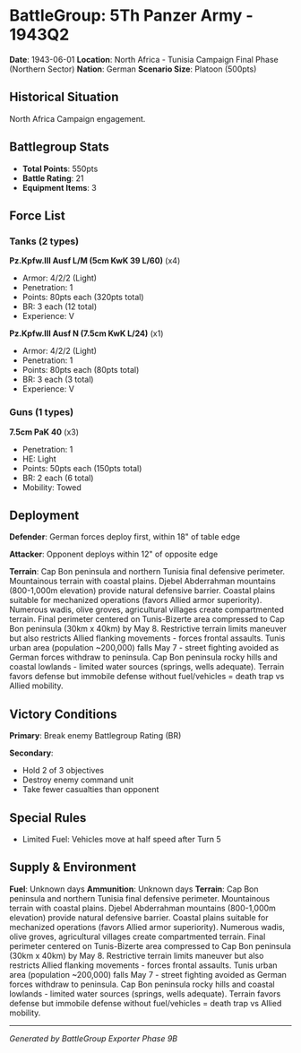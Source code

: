 # BattleGroup: 5Th Panzer Army - 1943Q2

**Date**: 1943-06-01
**Location**: North Africa - Tunisia Campaign Final Phase (Northern Sector)
**Nation**: German
**Scenario Size**: Platoon (500pts)

## Historical Situation

North Africa Campaign engagement.

## Battlegroup Stats

- **Total Points**: 550pts
- **Battle Rating**: 21
- **Equipment Items**: 3

## Force List

### Tanks (2 types)

**Pz.Kpfw.III Ausf L/M (5cm KwK 39 L/60)** (x4)
- Armor: 4/2/2 (Light)
- Penetration: 1
- Points: 80pts each (320pts total)
- BR: 3 each (12 total)
- Experience: V

**Pz.Kpfw.III Ausf N (7.5cm KwK L/24)** (x1)
- Armor: 4/2/2 (Light)
- Penetration: 1
- Points: 80pts each (80pts total)
- BR: 3 each (3 total)
- Experience: V

### Guns (1 types)

**7.5cm PaK 40** (x3)
- Penetration: 1
- HE: Light
- Points: 50pts each (150pts total)
- BR: 2 each (6 total)
- Mobility: Towed


## Deployment

**Defender**: German forces deploy first, within 18" of table edge

**Attacker**: Opponent deploys within 12" of opposite edge

**Terrain**: Cap Bon peninsula and northern Tunisia final defensive perimeter. Mountainous terrain with coastal plains. Djebel Abderrahman mountains (800-1,000m elevation) provide natural defensive barrier. Coastal plains suitable for mechanized operations (favors Allied armor superiority). Numerous wadis, olive groves, agricultural villages create compartmented terrain. Final perimeter centered on Tunis-Bizerte area compressed to Cap Bon peninsula (30km x 40km) by May 8. Restrictive terrain limits maneuver but also restricts Allied flanking movements - forces frontal assaults. Tunis urban area (population ~200,000) falls May 7 - street fighting avoided as German forces withdraw to peninsula. Cap Bon peninsula rocky hills and coastal lowlands - limited water sources (springs, wells adequate). Terrain favors defense but immobile defense without fuel/vehicles = death trap vs Allied mobility.

## Victory Conditions

**Primary**: Break enemy Battlegroup Rating (BR)

**Secondary**:
- Hold 2 of 3 objectives
- Destroy enemy command unit
- Take fewer casualties than opponent

## Special Rules

- Limited Fuel: Vehicles move at half speed after Turn 5

## Supply & Environment

**Fuel**: Unknown days
**Ammunition**: Unknown days
**Terrain**: Cap Bon peninsula and northern Tunisia final defensive perimeter. Mountainous terrain with coastal plains. Djebel Abderrahman mountains (800-1,000m elevation) provide natural defensive barrier. Coastal plains suitable for mechanized operations (favors Allied armor superiority). Numerous wadis, olive groves, agricultural villages create compartmented terrain. Final perimeter centered on Tunis-Bizerte area compressed to Cap Bon peninsula (30km x 40km) by May 8. Restrictive terrain limits maneuver but also restricts Allied flanking movements - forces frontal assaults. Tunis urban area (population ~200,000) falls May 7 - street fighting avoided as German forces withdraw to peninsula. Cap Bon peninsula rocky hills and coastal lowlands - limited water sources (springs, wells adequate). Terrain favors defense but immobile defense without fuel/vehicles = death trap vs Allied mobility.

---

*Generated by BattleGroup Exporter Phase 9B*
